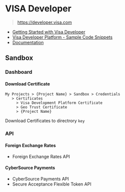 VISA Developer
==============

> https://developer.visa.com

- [Getting Started with Visa Developer](https://developer.visa.com/vdpguide)
- [Visa Developer Platform - Sample Code Snippets](https://github.com/visa/SampleCode)
- [Documentation](https://developer.visa.com/docs)

Sandbox
-------

### Dashboard
#### Download Certificate
```
My Projects > {Project Name} > Sandbox > Credentials
   > Certificates
     > Visa Development Platform Certificate
     > Geo Trust Certificate
     > {Project Name}
```

Download Certificates to directrory `key`

### API
#### Foreign Exchange Rates
- Foreign Exchange Rates API

#### CyberSource Payments
- CyberSource Payments API
- Secure Acceptance Flexible Token API
